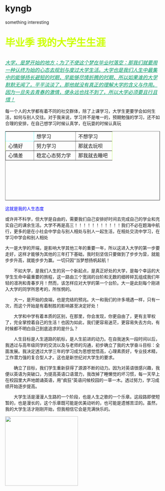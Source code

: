 # kyngb
something interesting
<head>
<meta http-equiv="Content-Type" content="text/html; charset=utf-8" />
<title>无标题文档</title>
<style type="text/css">
.kyb {
	color: #0F3;
}
.kyb {
	font-size: xx-large;
	font-weight: 700;
	color: #CF0;
}
.kyi {
	font-size: 16px;
	font-style: italic;
	color: #096;
	text-decoration: underline;
}
.kyo {
	border-top-style: dotted;
	border-right-style: dotted;
	border-bottom-style: dotted;
	border-left-style: dotted;
	border-top-color: #30F;
	border-right-color: #30F;
	border-bottom-color: #30F;
	border-left-color: #30F;
}
.ky {
	border-right-style: dotted;
	border-bottom-style: dotted;
	border-top-color: #0FF;
	border-right-color: #0FF;
	border-bottom-color: #0FF;
	border-left-color: #0FF;
}
.在 {
	border-top-style: dotted;
	border-right-style: dotted;
	border-bottom-style: dotted;
	border-left-style: dotted;
	border-top-color: #0FF;
	border-right-color: #0FF;
	border-bottom-color: #0FF;
	border-left-color: #0FF;
}
.啊 {
	border-left-style: dotted;
	border-top-color: #9F0;
	border-left-color: #9F0;
}

.好 {
	border-bottom-style: dotted;
	border-bottom-color: #9F0;

}
.发给 {
	border-top-style: dotted;
	border-right-style: dotted;
	border-top-color: #9F0;
	border-right-color: #9F0;
}
.said {
	border-top-style: dashed;
	border-top-color: #9F0;
}

.kk {
	border-bottom-style: dotted;
	border-left-style: dotted;
	border-bottom-color: #9F0;
	border-left-color: #9F0;
}
.kkk {
	border-right-style: dotted;
	border-bottom-style: dotted;
	border-right-color: #9F0;
	border-bottom-color: #9F0;
}
.kkkk {
	border-right-style: dotted;
	border-right-color: #9F0;
}
.p-- {
	color: #00F;
}
</style></head>

<body>
<p class="kyb">毕业季 我的大学生生涯</p>
<p class="kyi">大学，是梦开始的地方；为了不使这个梦在毕业时落空：那我们就要用一种认终为始的心态去规划与度过大学生活。大学也是我们人生中最集中的能够扬长避短的时期，早能够尽情折腾的时期，所以如果谁的大学默默无闻了，平平淡淡了，那他就没有真正的理解大学的含义与作用。因为一旦失去青春的激情，便永远也找不到了，所以大学必须要且行且惜！</p>
<p>每一个人的大学都有着不同的社交群体，除了上课学习，大学生更要学会如何生活，如何与别人交往。对于我来说，学习并不是唯一的，预期勉强的学习，还不如合理的安排，在自己想学习时候认真学，在玩耍的时候认真玩
<table width="318" height="225" border="1">
  <tr>
    <td width="75" class="在">&nbsp;</td>
    <td width="119" class="said">想学习</td>
    <td width="102" class="发给">不想学习</td>
  </tr>
  <tr>
    <td class="啊">心情好</td>
    <td>努力学习</td>
    <td class="kkkk">那就去玩呗</td>
  </tr>
  <tr>
    <td class="kk">心情差</td>
    <td class="好">稳定心态努力学</td>
    <td class="kkk">那我就去睡吧</td>
  </tr>
</table>
<p class="p--">这就是我的人生态度
<p>或许并不科学，但大学是自由的，需要我们自己安排好时间去完成自己的学业和充实自己的课余生活。大学不再是高三！！！！！！！！！！！我们不必在题海中航行，更多的是在小社会中学会与别人相处与别人一起生活，在相处交流中学习，在学习中学会和别人相处
<p>大一是大学的开端，是影响大学其他三年的重要一年，所以这进入大学的第一步要走好，这样才能够为其他的三年打下基础，我时刻坚信只要做到了步步为营，就能步步升高，就能步步为赢。一切只因&ldquo;当梦想扬帆起航！
<p>　　不如大学，是我们人生的另一个新起点，是真正好处的大学，是每个幸运的大学生生命中最重要的旅程，这一路由三个宽阔的台阶和无数的细砖碎瓦组成我们年轻的凛冽和青春岁月！然而，该怎样应对大学的第一个台阶。大一是此刻每个刚进入大学的同学所思考的，所怅惘的。</p>
<p>　　大一，是开始的良端，也是完结的预兆。大一和我们的许多境遇一样，只有一次，而这个开始是有着制胜的影响甚至决定好处！</p>
<p>　　大学和中学有着本质的区别，在那里，你会发现，你更自由了，更有主宰权了，完全掌控着自己的生活！也因为如此，我们更容易迷茫，更容易失去方向，有时候都不明白自己到底追求的是什么？</p>
<p>　　人生目标是人生道路的航标，是人生前进的动力。在自我迷失一段时间以后，我透过与高年级同学的交流以及与老师的沟通，初步确立了我的大学奋斗目标：全面发展。我决定透过大学三年的学习成为思想觉悟高，心理素质好，专业技术精，工作潜力强的复合型人才。这也是新世纪对大学生的要求。</p>
<p>　　确立了目标，我们学生重新获得了源源不断的动力。因为对英语很感兴趣，我便以英语为突破口，为提高英语口语潜力，我改掉了睡懒觉的坏习惯，每一天早上在校园里大声地朗诵英语，用&rdquo;疯狂&ldquo;英语问候校园的一草一木。透过努力，学习成绩开始逐步提高。</p>
<p>　　大学生活是漫漫人生路的一个阶段，也是人生之歌的一个乐章。这段路即使短暂的，也是漫长的，这个乐章既可能是优美动听的，也可能是遗憾苦涩的。虽然，我的大学生活才刚刚开始，但我相信它会是充满快乐的。</p>
<img src="file:///C|/users/Public/Pictures/Sample Pictures/Chrysanthemum.jpg" width="237" height="226" />
